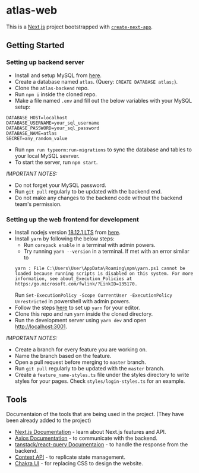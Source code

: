 # atlas-web

This is a [Next.js](https://nextjs.org/) project bootstrapped with [`create-next-app`](https://github.com/vercel/next.js/tree/canary/packages/create-next-app).

## Getting Started

### **Setting up backend server**

- Install and setup MySQL from [here](https://dev.mysql.com/downloads/installer/).
- Create a database named `atlas`. (Query: `CREATE DATABASE atlas;`).
- Clone the `atlas-backend` repo.
- Run `npm i` inside the cloned repo.
- Make a file named `.env` and fill out the below variables with your MySQL setup:

```
DATABASE_HOST=localhost
DATABASE_USERNAME=your_sql_username
DATABASE_PASSWORD=your_sql_password
DATABASE_NAME=atlas
SECRET=any_random_value
```

- Run `npm run typeorm:run-migrations` to sync the database and tables to your local MySQL sevrver.
- To start the server, run `npm start`.

_IMPORTANT NOTES:_

- Do not forget your MySQL password.
- Run `git pull` regularly to be updated with the backend end.
- Do not make any changes to the backend code without the backend team's permission.

### **Setting up the web frontend for development**

- Install nodejs version [18.12.1 LTS](https://nodejs.org/dist/v18.12.1/node-v18.12.1-x64.msi) from [here](https://nodejs.org/en/).
- Install `yarn` by following the below steps:
  - Run `corepack enable` in a terminal with admin powers.
  - Try running `yarn --version` in a terminal. If met with an error similar to
  ```
  yarn : File C:\Users\User\AppData\Roaming\npm\yarn.ps1 cannot be loaded because running scripts is disabled on this system. For more information, see about_Execution_Policies at  https:/go.microsoft.com/fwlink/?LinkID=135170.
  ```
  Run `Set-ExecutionPolicy -Scope CurrentUser -ExecutionPolicy Unrestricted` in powershell with admin powers.
- Follow the steps [here](https://yarnpkg.com/getting-started/editor-sdks#editor-setup) to set up `yarn` for your editor.
- Clone this repo and run `yarn` inside the cloned directory.
- Run the development server using `yarn dev` and open [http://localhost:3001](http://localhost:3001).

_IMPORTANT NOTES:_

- Create a branch for every feature you are working on.
- Name the branch based on the feature.
- Open a pull request before merging to `master` branch.
- Run `git pull` regularly to be updated with the `master` branch.
- Create a `feature_name-styles.ts` file under the styles directory to write styles for your pages. Check `styles/login-styles.ts` for an example.

## Tools

Documentaion of the tools that are being used in the project. (They have been already added to the project)

- [Next.js Documentation](https://nextjs.org/docs) - learn about Next.js features and API.
- [Axios Documentation](https://axios-http.com/docs/intro) - to communicate with the backend.
- [tanstack/react-query Documentaion](https://tanstack.com/query/v4/docs) - to handle the response from the backend.
- [Context API](https://reactjs.org/docs/context.html) - to replicate state management.
- [Chakra UI](https://chakra-ui.com/getting-started) - for replacing CSS to design the website.
